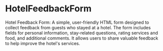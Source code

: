 # HotelFeedbackForm
Hotel Feedback Form: A simple, user-friendly HTML form designed to collect feedback from guests who stayed at a hotel. The form includes fields for personal information, stay-related questions, rating services and food, and additional comments. It allows users to share valuable feedback to help improve the hotel's services.
